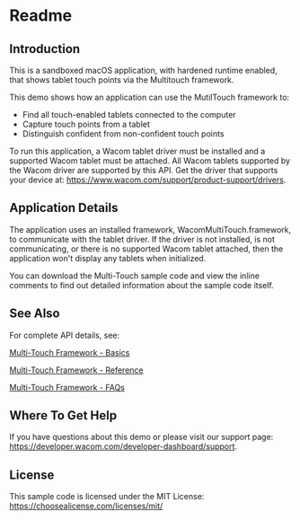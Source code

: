 # Readme

## Introduction
This is a sandboxed macOS application, with hardened runtime enabled, that shows tablet touch points via the Multitouch framework.

This demo shows how an application can use the MutilTouch framework to:

* Find all touch-enabled tablets connected to the computer
* Capture touch points from a tablet
* Distinguish confident from non-confident touch points  

To run this application, a Wacom tablet driver must be installed and a supported Wacom tablet must be attached. All Wacom tablets supported by the Wacom driver are supported by this API. Get the driver that supports your device at: https://www.wacom.com/support/product-support/drivers.


## Application Details
The application uses an installed framework, WacomMultiTouch.framework, to communicate with the tablet driver. If the driver is not installed, is not communicating, or there is no supported Wacom tablet attached, then the application won't display any tablets when initialized.

You can download the Multi-Touch sample code and view the inline comments to find out detailed information about the sample code itself.


## See Also

For complete API details, see:  

[Multi-Touch Framework - Basics](https://developer-docs.wacom.com/intuos-cintiq-business-tablets/docs/multitouch-framework-basics)  

[Multi-Touch Framework - Reference](https://developer-docs.wacom.com/intuos-cintiq-business-tablets/docs/multitouch-framework-reference)  

[Multi-Touch Framework - FAQs](https://developer-docs.wacom.com/intuos-cintiq-business-tablets/docs/multitouch-framework-faqs)  

## Where To Get Help
If you have questions about this demo or please visit our support page: https://developer.wacom.com/developer-dashboard/support. 

## License
This sample code is licensed under the MIT License: https://choosealicense.com/licenses/mit/